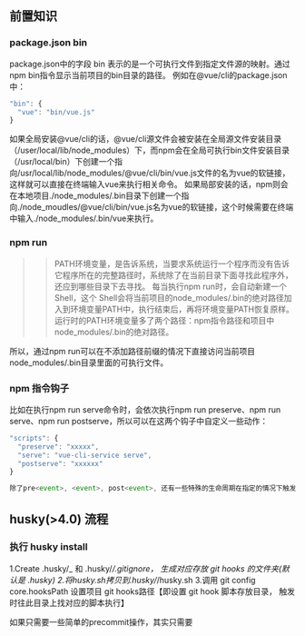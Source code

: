 ## 前置知识 
### package.json  bin 
package.json中的字段 bin 表示的是一个可执行文件到指定文件源的映射。通过npm bin指令显示当前项目的bin目录的路径。
例如在@vue/cli的package.json中：
```js
"bin": {
  "vue": "bin/vue.js"
}
```
如果全局安装@vue/cli的话，@vue/cli源文件会被安装在全局源文件安装目录（/user/local/lib/node_modules）下，而npm会在全局可执行bin文件安装目录（/usr/local/bin）下创建一个指向/usr/local/lib/node_modules/@vue/cli/bin/vue.js文件的名为vue的软链接，这样就可以直接在终端输入vue来执行相关命令。
如果局部安装的话，npm则会在本地项目./node_modules/.bin目录下创建一个指向./node_moudles/@vue/cli/bin/vue.js名为vue的软链接，这个时候需要在终端中输入./node_modules/.bin/vue来执行。

### npm run 
>> PATH环境变量，是告诉系统，当要求系统运行一个程序而没有告诉它程序所在的完整路径时，系统除了在当前目录下面寻找此程序外，还应到哪些目录下去寻找。
每当执行npm run时，会自动新建一个Shell，这个 Shell会将当前项目的node_modules/.bin的绝对路径加入到环境变量PATH中，执行结束后，再将环境变量PATH恢复原样。
运行时的PATH环境变量多了两个路径：npm指令路径和项目中node_modules/.bin的绝对路径。

所以，通过npm run可以在不添加路径前缀的情况下直接访问当前项目node_modules/.bin目录里面的可执行文件。

### npm 指令钩子
比如在执行npm run serve命令时，会依次执行npm run preserve、npm run serve、npm run postserve，所以可以在这两个钩子中自定义一些动作：
```js
"scripts": {
  "preserve": "xxxxx",
  "serve": "vue-cli-service serve",
  "postserve": "xxxxxx"
}

除了pre<event>, <event>, post<event>, 还有一些特殊的生命周期在指定的情况下触发: prepare， prepublish， prepublishOnly， prepack， postpack ，以上几个就是内置的生命周期钩子。
```

## husky(>4.0) 流程
### 执行 husky install
1.Create .husky/_ 和 .husky/_/.gitignore， 生成对应存放 git hooks 的文件夹(默认是 .husky)
2.将husky.sh拷贝到.husky/_/husky.sh
3.调用 git config core.hooksPath 设置项目 git hooks路径【即设置 git hook 脚本存放目录， 触发时往此目录上找对应的脚本执行】


如果只需要一些简单的precommit操作，其实只需要